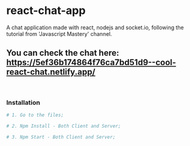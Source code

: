 # react-chat-app
A chat application made with react, nodejs and socket.io, following the tutorial from 'Javascript Mastery' channel.
<br/>
## You can check the chat here: https://5ef36b174864f76ca7bd51d9--cool-react-chat.netlify.app/
<br/>

### Installation ###

```sh
# 1. Go to the files;

# 2. Npm Install - Both Client and Server;

# 3. Npm Start - Both Client and Server;
```
